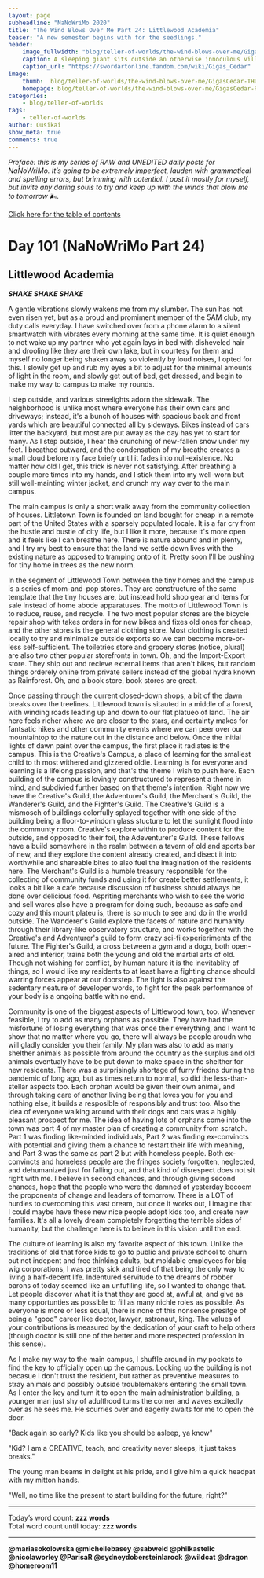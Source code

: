 ```yaml
---
layout: page
subheadline: "NaNoWriMo 2020"
title: "The Wind Blows Over Me Part 24: Littlewood Academia"
teaser: "A new semester begins with for the seedlings."
header:
    image_fullwidth: "blog/teller-of-worlds/the-wind-blows-over-me/GigasCedar-HEAD.jpg"
    caption: A sleeping giant sits outside an otherwise innoculous village at the outskirts of the virtual realm...
    caption_url: "https://swordartonline.fandom.com/wiki/Gigas_Cedar"
image:
    thumb:  blog/teller-of-worlds/the-wind-blows-over-me/GigasCedar-THUMB.png
    homepage: blog/teller-of-worlds/the-wind-blows-over-me/GigasCedar-RAW.png
categories:
    - blog/teller-of-worlds
tags:   
    - teller-of-worlds
author: Ousikai
show_meta: true
comments: true
---
```

*Preface: this is my series of RAW and UNEDITED daily posts for NaNoWriMo. It’s going to be extremely imperfect, lauden with grammatical and spelling errors, but brimming with potential. I post it mostly for myself, but invite any daring souls to try and keep up with the winds that blow me to tomorrow :wind_face:.*

[Click here for the table of contents]({{site.url}}{{site.baseurl}}/blog/teller-of-worlds/the-wind-blows-over-me-table-of-contents) <br/>

# Day 101 (NaNoWriMo Part 24)     
## Littlewood Academia

***SHAKE SHAKE SHAKE***

A gentle vibrations slowly wakens me from my slumber. The sun has not even risen yet, but as a proud and promiment member of the 5AM club, my duty calls everyday. I have switched over from a phone alarm to a silent smartwatch with vibrates every morning at the same time. It is quiet enough to not wake up my partner who yet again lays in bed with disheveled hair and drooling like they are their own lake, but in courtesy for them and myself no longer being shaken away so violently by loud noises, I opted for this. I slowly get up and rub my eyes a bit to adjust for the minimal amounts of light in the room, and slowly get out of bed, get dressed, and begin to make my way to campus to make my rounds. 

I step outside, and various streelights adorn the sidewalk. The neighborhood is unlike most where everyone has their own cars and driveways; instead, it's a bunch of houses with spacious back and front yards which are beautiful connected all by sideways. Bikes instead of cars litter the backyard, but most are put away as the day has yet to start for many. As I step outside, I hear the crunching of new-fallen snow under my feet. I breathed outward, and the condensation of my breathe creates a small cloud before my face briefy until it fades into null-existence. No matter how old I get, this trick is never not satisfying. After breathing a couple more times into my hands, and I stick them into my well-worn but still well-mainting winter jacket, and crunch my way over to the main campus. 

The main campus is only a short walk away from the community collection of houses. Littletown Town is founded on land bought for cheap in a remote part of the United States with a sparsely populated locale. It is a far cry from the hustle and bustle of city life, but I like it more, because it's more open and it feels like I can breathe here. There is nature abound and in plenty, and I try my best to ensure that the land we settle down lives with the existing nature as opposed to tramping onto of it. Pretty soon I'll be pushing for tiny home in trees as the new norm.

In the segment of Littlewood Town between the tiny homes and the campus is a series of mom-and-pop stores. They are constructure of the same template that the tiny houses are, but instead hold shop gear and items for sale instead of home abode apparatuses. The motto of Littlewood Town is to reduce, reuse, and recycle. The two most popular stores are the bicycle repair shop with takes orders in for new bikes and fixes old ones for cheap, and the other stores is the general clothing store. Most clothing is created locally to try and minimalize outside exports so we can become more-or-less self-sufficient. The toiletries store and grocery stores (notice, plural) are also two other popular storefronts in town. Oh, and the Import-Export store. They ship out and recieve external items that aren't bikes, but random things orderely online from private sellers instead of the global hydra known as Rainforest. Oh, and a book store, book stores are great.

Once passing through the current closed-down shops, a bit of the dawn breaks over the treelines. Littlewood town is sitauted in a middle of a forest, with winding roads leading up and down to our flat platueo of land. The air here feels richer where we are closer to the stars, and certainty makes for fantsatic hikes and other community events where we can peer over our mountaintop to the nature out in the distance and below. Once the initial lights of dawn paint over the campus, the first place it radiates is the campus. This is the Creative's Campus, a place of learning for the smallest child to th most withered and gizzered oldie.  Learning is for everyone and learning is a lifelong passion, and that's the theme I wish to push here. Each building of the campus is lovingly constructured to represent a theme in mind, and subdivied further based on that theme's intention. Right now we have the Creative's Guild, the Adventurer's Guild, the Merchant's Guild, the Wanderer's Guild, and the Fighter's Guild. The Creative's Guild is a mismosch of buildings colorfully splayed together with one side of the building being a floor-to-windom glass stucture to let the sunlight flood into the communty room. Creative's explore within to produce content for the outside, and opposed to their foil, the Adeventurer's Guild. These fellows have a build somewhere in the realm between a tavern of old and sports bar of new, and they explore the content already created, and disect it into worthwhile and shareable bites to also fuel the imagination of the residents here. The Merchant's Guild is a humble treasury responsible for the collecting of community funds and using it for create better settlements, it looks a bit like a cafe because discussion of business should always be done over delicious food. Aspriting merchants who wish to see the world and sell wares also have a program for doing such, because as safe and cozy and this mount plateu is, there is so much to see and do in the world outside. The Wanderer's Guild explore the facets of  nature and humanity through their library-like observatory structure, and works together with the Creative's and Adventurer's guild to form crazy sci-fi experieriments of the future. The Fighter's Guild, a cross between a gym and a dogo, both open-aired and interior, trains both the young and old the martial arts of old. Though not wishing for conflict, by human nature it is the inevitablity of things, so I would like my residents to at least have a fighting chance should warring forces appear at our doorstep. The fight is also against the sedentary neature of developer words, to fight for the peak performance of your body is a ongoing battle with no end. 

Community is one of the biggest aspects of Littlewood town, too. Whenever feasible, I try to add as many orphans as possible. They have had the misfortune of losing everything that was once their everything, and I want to show that no matter where you go, there will always be people aroudn who will gladly consider you their family. My plan was also to add as many shelther animals as possible from around the country as the surplus and old animals eventualy have to be put down to make space in the shelther for new residents. There was a surprisingly shortage of furry friedns during the pandemic of long ago, but as times return to normal, so did the less-than-stellar aspects too. Each orphan would be given their own animal, and through taking care of another living being that loves you for you and nothing else, it builds a resposible of responsibly and trust too. Also the idea of everyone walking around with their dogs and cats was a highly pleasant prospect for me. The idea of having lots of orphans come into the town was part 4 of my master plan of creating a community from scratch. Part 1 was finding like-minded individuals, Part 2 was finding ex-convincts with potential and giving them a chance to restart their life with meaning, and Part 3 was the same as part 2 but with homeless people. Both ex-convincts and homeless people are the fringes society forgotten, neglected, and dehumanized just for falling out, and that kind of disrespect does not sit right with me. I believe in second chances, and through giving second chances, hope that the people who were the damned of yesterday becoem the proponents of change and leaders of tomorrow. There is a LOT of hurdles to overcoming this vast dream, but once it works out, I imagine that I could maybe have these new nice people adopt kids too, and create new families. It's all a lovely dream completely forgetting the terrible sides of humanity, but the challenge here is to believe in this vision until the end.

The culture of learning is also my favorite aspect of this town. Unlike the traditions of old that force kids to go to public and private school to churn out not indepent and free thinking adults, but moldable employees for big-wig corporations, I was pretty sick and tired of that being the only way to living a half-decent life. Indentured servitude to the dreams of robber barons of today seemed like an unfuflling life, so I wanted to change that. Let people discover what it is that they are good at, awful at, and give as many opportunties as possible to fill as many nichle roles as possible. As everyone is more or less equal, there is none of this nonsense presitge of being a "good" career like doctor, lawyer, astronaut, king. The values of your contributions is measured by the dedication of your craft to help others (though doctor is still one of the better and more respected profession in this sense).

As I make my way to the main campus, I shuffle around in my pockets to find the key to officially open up the campus. Locking up the building is not becasue I don't trust the resident, but rather as preventive measures to stray animals and possibly outside troublemakers entering the small town. As I enter the key and turn it to open the main administration building, a younger man just shy of adulthood turns the corner and waves excitedly over as he sees me. He scurries over and eagerly awaits for me to open the door.

"Back again so early? Kids like you should be asleep, ya know"

"Kid? I am a CREATIVE, teach, and creativity never sleeps, it just takes breaks."

The young man beams in delight at his pride, and I give him a quick headpat with my mitton hands.

"Well, no time like the present to start building for the future, right?"

---

Today’s word count: **zzz words** <br/>
Total word count until today: **zzz words** <br/>

-----

**@mariasokolowska @michellebasey @sabweld @philkastelic @nicolaworley @ParisaR @sydneydobersteinlarock @wildcat @dragon @homeroom11**